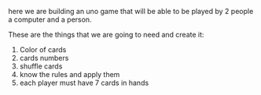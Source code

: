 here we are building an uno game that will be able to be played by 2 people a computer and a person.

These are the things that we are going to need and create it:

1. Color of cards 
2. cards numbers
3. shuffle cards
4. know the rules and apply them
5. each player must have 7 cards in hands

